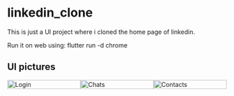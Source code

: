 # linkedin_clone

This is just a UI project where i cloned the home page of linkedin. 

Run it on web using: flutter run -d chrome

## UI pictures

<div style="display: flex; justify-content: space-between;">
    <img src="screenshots/user-page.png" alt="Login" style="width: 100%;">
    <img src="screenshots/admin-login-page.png" alt="Chats" style="width: 100%;">
    <img src="screenshots/admin-panel.png" alt="Contacts" style="width: 100%;">
</div>
